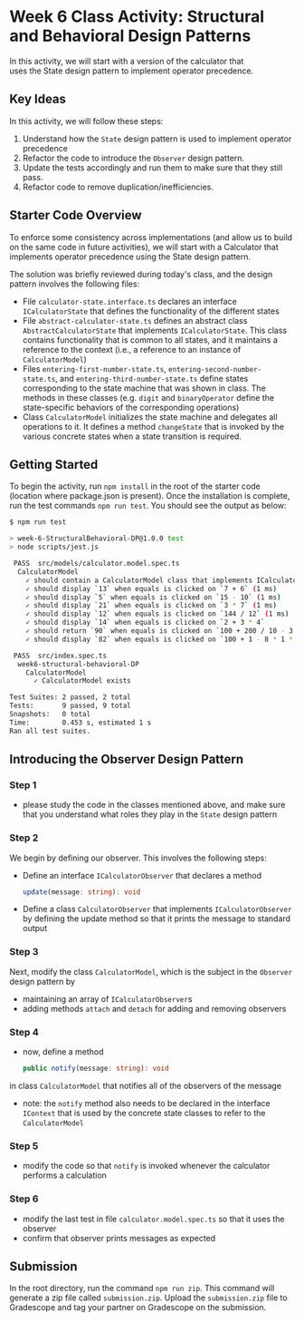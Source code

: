 # Week 6 Class Activity: Structural and Behavioral Design Patterns

In this activity, we will start with a version of the calculator that  
uses the State design pattern to implement operator precedence.

## Key Ideas

In this activity, we will follow these steps:
1. Understand how the `State` design pattern is used to implement operator precedence
2. Refactor the code to introduce the `Observer` design pattern.
3. Update the tests accordingly and run them to make sure that they still pass.
4. Refactor code to remove duplication/inefficiencies.

## Starter Code Overview

To enforce some consistency across implementations (and allow us to build on the same code in future activities), we will start with a Calculator that implements operator precedence using the State design pattern.

The solution was briefly reviewed during today's class, and the design pattern involves the following files:
  * File `calculator-state.interface.ts` declares an interface `ICalculatorState` that defines the functionality of the different states 
  * File `abstract-calculator-state.ts` defines an abstract class `AbstractCalculatorState` that implements `ICalculatorState`. This class contains functionality that is common to all states, and it maintains a reference to the context (i.e., a reference to an instance of `CalculatorModel`)
  * Files `entering-first-number-state.ts`, `entering-second-number-state.ts`, and `entering-third-number-state.ts` define states corresponding to the state machine that was shown in class. The methods in these classes (e.g. `digit` and `binaryOperator` define the state-specific behaviors of the corresponding operations)
  * Class `CalculatorModel` initializes the state machine and delegates all operations to it. It defines a method `changeState` that is invoked by the various concrete states when a state transition is required.


## Getting Started

To begin the activity, run `npm install` in the root of the starter code (location where package.json is present).
Once the installation is complete, run the test commands `npm run test`. You should see the output as below:

```bash
$ npm run test

> week-6-StructuralBehavioral-DP@1.0.0 test
> node scripts/jest.js

 PASS  src/models/calculator.model.spec.ts
  CalculatorModel
    ✓ should contain a CalculatorModel class that implements ICalculatorModel (1 ms)
    ✓ should display `13` when equals is clicked on `7 + 6` (1 ms)
    ✓ should display `5` when equals is clicked on `15 - 10` (1 ms)
    ✓ should display `21` when equals is clicked on `3 * 7` (1 ms)
    ✓ should display `12` when equals is clicked on `144 / 12` (1 ms)
    ✓ should display `14` when equals is clicked on `2 + 3 * 4`
    ✓ should return `90` when equals is clicked on `100 + 200 / 10 - 3 * 10`
    ✓ should display `82` when equals is clicked on `100 + 1 - 8 * 1 * 3 / 4 + 7 - 10 / 2 * 4

 PASS  src/index.spec.ts
  week6-structural-behavioral-DP
    CalculatorModel
      ✓ CalculatorModel exists

Test Suites: 2 passed, 2 total
Tests:       9 passed, 9 total
Snapshots:   0 total
Time:        0.453 s, estimated 1 s
Ran all test suites.
```

## Introducing the Observer Design Pattern

 ### Step 1
  - please study the code in the classes mentioned above, and make sure that you understand what roles they play in the `State` design pattern

### Step 2  
  We begin by defining our observer. This involves the following steps:

  - Define an interface `ICalculatorObserver` that declares a method 

    ```typescript
    update(message: string): void
    ```
 - Define a class `CalculatorObserver` that implements `ICalculatorObserver` by defining the update method so that it prints the message to standard output 
       
### Step 3
   Next, modify the class `CalculatorModel`, which is the subject in the `Observer` design pattern by 
  - maintaining an array of `ICalculatorObserver`s
  - adding methods `attach` and `detach` for adding and removing observers
  
### Step 4
  - now, define a method 

    ```typescript
    public notify(message: string): void 
    ```
in class `CalculatorModel` that notifies all of the observers of the message

  - note: the `notify` method also needs to be declared in the interface `IContext` that is used by the concrete state classes to refer to the `CalculatorModel`

### Step 5  
  - modify the code so that `notify` is invoked whenever the calculator performs a calculation
  
### Step 6  
  - modify the last test in file `calculator.model.spec.ts` so that it uses the observer
  - confirm that observer prints messages as expected

## Submission

In the root directory, run the command `npm run zip`. This command will generate a zip file called `submission.zip`. Upload the `submission.zip` file to Gradescope and tag your partner on Gradescope on the submission.
